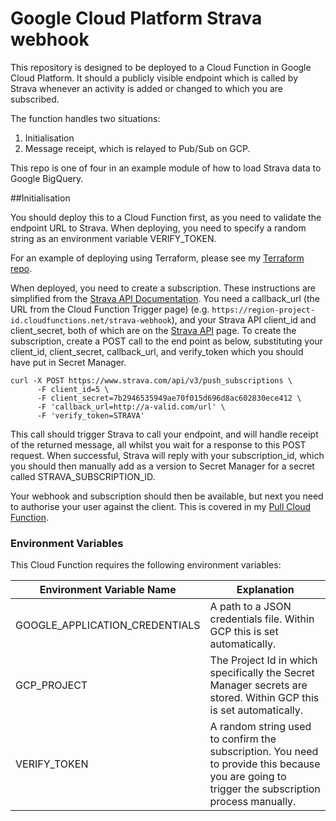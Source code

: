 # Google Cloud Platform Strava webhook

This repository is designed to be deployed to a Cloud Function in Google Cloud Platform. It should a publicly visible endpoint which is called by Strava
whenever an activity is added or changed to which you are subscribed.

The function handles two situations:
1. Initialisation
2. Message receipt, which is relayed to Pub/Sub on GCP.

This repo is one of four in an example module of how to load Strava data to Google BigQuery.

##Initialisation

You should deploy this to a Cloud Function first, as you need to validate the endpoint URL to Strava. 
When deploying, you need to specify a random string as an environment variable VERIFY_TOKEN.

For an example of deploying using Terraform, please see my [Terraform repo](https://github.com/reevery/strava-gcp-terraform).

When deployed, you need to create a subscription. These instructions are simplified from the [Strava API Documentation](https://developers.strava.com/docs/webhooks/).
You need a callback_url (the URL from the Cloud Function Trigger page) (e.g. `https://region-project-id.cloudfunctions.net/strava-webhook`),
and your Strava API client_id and client_secret, both of which are on the [Strava API](https://www.strava.com/settings/api) page.
To create the subscription, create a POST call to the end point as below, substituting your client_id, client_secret, 
callback_url, and verify_token which you should have put in Secret Manager.
```
curl -X POST https://www.strava.com/api/v3/push_subscriptions \
      -F client_id=5 \
      -F client_secret=7b2946535949ae70f015d696d8ac602830ece412 \
      -F 'callback_url=http://a-valid.com/url' \
      -F 'verify_token=STRAVA'
```
This call should trigger Strava to call your endpoint, and will handle receipt of the returned message, all whilst you
wait for a response to this POST request. When successful, Strava will reply with your  subscription_id, which you
should then manually add as a version to Secret Manager  for a secret called STRAVA_SUBSCRIPTION_ID.

Your webhook and subscription should then be available, but next you need to authorise your user against the client.
This is covered in my [Pull Cloud Function](https://github.com/reevery/strava-pull).

### Environment Variables

This Cloud Function requires the following environment variables:

| Environment Variable Name|Explanation|
|---|---|
| GOOGLE_APPLICATION_CREDENTIALS|A path to a JSON credentials file. Within GCP this is set automatically.|
| GCP_PROJECT | The Project Id in which specifically the Secret Manager secrets are stored. Within GCP this is set automatically.|
| VERIFY_TOKEN | A random string used to confirm the subscription. You need to provide this because you are going to trigger the subscription process manually.|
